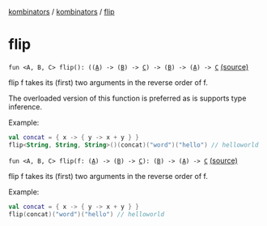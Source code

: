 [kombinators](../index.md) / [kombinators](index.md) / [flip](./flip.md)

# flip

`fun <A, B, C> flip(): ((`[`A`](flip.md#A)`) -> (`[`B`](flip.md#B)`) -> `[`C`](flip.md#C)`) -> (`[`B`](flip.md#B)`) -> (`[`A`](flip.md#A)`) -> `[`C`](flip.md#C) [(source)](https://github.com/pardom/kombinators/tree/master/src/main/kotlin/kombinators/flip.kt#L17)

flip f takes its (first) two arguments in the reverse order of f.

The overloaded version of this function is preferred as is supports type inference.

Example:

``` kotlin
val concat = { x -> { y -> x + y } }
flip<String, String, String>()(concat)("word")("hello") // helloworld
```

`fun <A, B, C> flip(f: (`[`A`](flip.md#A)`) -> (`[`B`](flip.md#B)`) -> `[`C`](flip.md#C)`): (`[`B`](flip.md#B)`) -> (`[`A`](flip.md#A)`) -> `[`C`](flip.md#C) [(source)](https://github.com/pardom/kombinators/tree/master/src/main/kotlin/kombinators/flip.kt#L29)

flip f takes its (first) two arguments in the reverse order of f.

Example:

``` kotlin
val concat = { x -> { y -> x + y } }
flip(concat)("word")("hello") // helloworld
```

